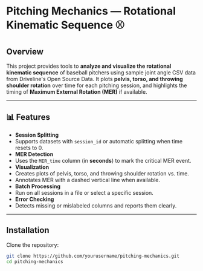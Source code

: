 # Pitching Mechanics — Rotational Kinematic Sequence ⚾

## Overview
This project provides tools to **analyze and visualize the rotational kinematic sequence** of baseball pitchers using sample joint angle CSV data from Driveline's Open Source Data. It plots **pelvis, torso, and throwing shoulder rotation** over time for each pitching session, and highlights the timing of **Maximum External Rotation (MER)** if available.

---

## 📊 Features
-  **Session Splitting**  
  - Supports datasets with `session_id` or automatic splitting when time resets to 0.  
-  **MER Detection**  
  - Uses the `MER_time` column (in **seconds**) to mark the critical MER event.  
-  **Visualization**  
  - Creates plots of pelvis, torso, and throwing shoulder rotation vs. time.  
  - Annotates MER with a dashed vertical line when available.  
-  **Batch Processing**  
  - Run on all sessions in a file or select a specific session.  
-  **Error Checking**  
  - Detects missing or mislabeled columns and reports them clearly.

---



## Installation
Clone the repository:
```bash
git clone https://github.com/yourusername/pitching-mechanics.git
cd pitching-mechanics
